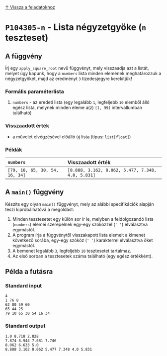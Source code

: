 
[↑ Vissza a feladatokhoz](./README.md)

# `P104305-n` - Lista négyzetgyöke (`n` teszteset)

## A függvény

Írj egy `apply_square_root` nevű függvényt, mely visszaadja azt a listát, melyet úgy kapunk, hogy a `numbers` lista minden elemének meghatározzuk a négyzetgyökét, majd az eredményt `3` tizedesjegyre kerekítjük!

### Formális paraméterlista

1. `numbers` - az eredeti lista (egy legalább `1`, legfeljebb `10` elemből álló egész lista, melynek minden eleme a(z) `[1, 99]` intervallumban található)

### Visszaadott érték

* a művelet elvégzésével előálló új lista (típus: `list[float]`)

### Példák

| `numbers` | Visszaadott érték | 
| :--- | :-- | 
| `[79, 10, 65, 30, 54, 16, 34]` | `[8.888, 3.162, 8.062, 5.477, 7.348, 4.0, 5.831]` | 

## A `main()` függvény

Készíts egy olyan `main()` függvényt, mely az alábbi specifikációk alapján teszi kipróbálhatóvá a megoldást:

1. Minden tesztesetet egy külön sor ír le, melyben a feldolgozandó lista (`numbers`) elemei szerepelnek egy-egy szóközzel (`' '`) elválasztva egymástól.
1. A program írja a függvénytől visszakapott lista elemeit a kimenet következő sorába, egy-egy szóköz (`' '`) karakterrel elválasztva őket egymástól.
1. A bemenet legalább `3`, legfeljebb `10` tesztesetet tartalmaz.
1. Az első sorban a tesztesetek száma található (egy egész értékként).

## Példa a futásra

### Standard input

```
4
1 76 8
62 80 59 60
65 44 25
79 10 65 30 54 16 34
```

### Standard output

```
1.0 8.718 2.828
7.874 8.944 7.681 7.746
8.062 6.633 5.0
8.888 3.162 8.062 5.477 7.348 4.0 5.831
```